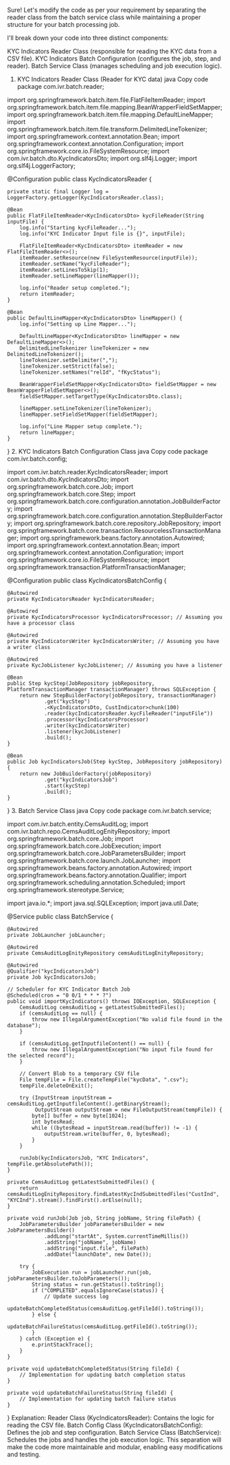 Sure! Let's modify the code as per your requirement by separating the reader class from the batch service class while maintaining a proper structure for your batch processing job.

I'll break down your code into three distinct components:

KYC Indicators Reader Class (responsible for reading the KYC data from a CSV file).
KYC Indicators Batch Configuration (configures the job, step, and reader).
Batch Service Class (manages scheduling and job execution logic).
1. KYC Indicators Reader Class (Reader for KYC data)
java
Copy code
package com.ivr.batch.reader;

import org.springframework.batch.item.file.FlatFileItemReader;
import org.springframework.batch.item.file.mapping.BeanWrapperFieldSetMapper;
import org.springframework.batch.item.file.mapping.DefaultLineMapper;
import org.springframework.batch.item.file.transform.DelimitedLineTokenizer;
import org.springframework.context.annotation.Bean;
import org.springframework.context.annotation.Configuration;
import org.springframework.core.io.FileSystemResource;
import com.ivr.batch.dto.KycIndicatorsDto;
import org.slf4j.Logger;
import org.slf4j.LoggerFactory;

@Configuration
public class KycIndicatorsReader {

    private static final Logger log = LoggerFactory.getLogger(KycIndicatorsReader.class);

    @Bean
    public FlatFileItemReader<KycIndicatorsDto> kycFileReader(String inputFile) {
        log.info("Starting kycFileReader...");
        log.info("KYC Indicator Input file is {}", inputFile);

        FlatFileItemReader<KycIndicatorsDto> itemReader = new FlatFileItemReader<>();
        itemReader.setResource(new FileSystemResource(inputFile));
        itemReader.setName("kycFileReader");
        itemReader.setLinesToSkip(1);
        itemReader.setLineMapper(lineMapper());

        log.info("Reader setup completed.");
        return itemReader;
    }

    @Bean
    public DefaultLineMapper<KycIndicatorsDto> lineMapper() {
        log.info("Setting up Line Mapper...");

        DefaultLineMapper<KycIndicatorsDto> lineMapper = new DefaultLineMapper<>();
        DelimitedLineTokenizer lineTokenizer = new DelimitedLineTokenizer();
        lineTokenizer.setDelimiter(",");
        lineTokenizer.setStrict(false);
        lineTokenizer.setNames("relId", "fKycStatus");

        BeanWrapperFieldSetMapper<KycIndicatorsDto> fieldSetMapper = new BeanWrapperFieldSetMapper<>();
        fieldSetMapper.setTargetType(KycIndicatorsDto.class);

        lineMapper.setLineTokenizer(lineTokenizer);
        lineMapper.setFieldSetMapper(fieldSetMapper);

        log.info("Line Mapper setup complete.");
        return lineMapper;
    }
}
2. KYC Indicators Batch Configuration Class
java
Copy code
package com.ivr.batch.config;

import com.ivr.batch.reader.KycIndicatorsReader;
import com.ivr.batch.dto.KycIndicatorsDto;
import org.springframework.batch.core.Job;
import org.springframework.batch.core.Step;
import org.springframework.batch.core.configuration.annotation.JobBuilderFactory;
import org.springframework.batch.core.configuration.annotation.StepBuilderFactory;
import org.springframework.batch.core.repository.JobRepository;
import org.springframework.batch.core.transaction.ResourcelessTransactionManager;
import org.springframework.beans.factory.annotation.Autowired;
import org.springframework.context.annotation.Bean;
import org.springframework.context.annotation.Configuration;
import org.springframework.core.io.FileSystemResource;
import org.springframework.transaction.PlatformTransactionManager;

@Configuration
public class KycIndicatorsBatchConfig {

    @Autowired
    private KycIndicatorsReader kycIndicatorsReader;

    @Autowired
    private KycIndicatorsProcessor kycIndicatorsProcessor; // Assuming you have a processor class

    @Autowired
    private KycIndicatorsWriter kycIndicatorsWriter; // Assuming you have a writer class

    @Autowired
    private KycJobListener kycJobListener; // Assuming you have a listener

    @Bean
    public Step kycStep(JobRepository jobRepository, PlatformTransactionManager transactionManager) throws SQLException {
        return new StepBuilderFactory(jobRepository, transactionManager)
                .get("kycStep")
                .<KycIndicatorsDto, CustIndicator>chunk(100)
                .reader(kycIndicatorsReader.kycFileReader("inputFile"))
                .processor(kycIndicatorsProcessor)
                .writer(kycIndicatorsWriter)
                .listener(kycJobListener)
                .build();
    }

    @Bean
    public Job kycIndicatorsJob(Step kycStep, JobRepository jobRepository) {
        return new JobBuilderFactory(jobRepository)
                .get("kycIndicatorsJob")
                .start(kycStep)
                .build();
    }
}
3. Batch Service Class
java
Copy code
package com.ivr.batch.service;

import com.ivr.batch.entity.CemsAuditLog;
import com.ivr.batch.repo.CemsAuditLogEnityRepository;
import org.springframework.batch.core.Job;
import org.springframework.batch.core.JobExecution;
import org.springframework.batch.core.JobParametersBuilder;
import org.springframework.batch.core.launch.JobLauncher;
import org.springframework.beans.factory.annotation.Autowired;
import org.springframework.beans.factory.annotation.Qualifier;
import org.springframework.scheduling.annotation.Scheduled;
import org.springframework.stereotype.Service;

import java.io.*;
import java.sql.SQLException;
import java.util.Date;

@Service
public class BatchService {

    @Autowired
    private JobLauncher jobLauncher;

    @Autowired
    private CemsAuditLogEnityRepository cemsAuditLogEnityRepository;

    @Autowired
    @Qualifier("kycIndicatorsJob")
    private Job kycIndicatorsJob;

    // Scheduler for KYC Indicator Batch Job
    @Scheduled(cron = "0 0/1 * * * ?")
    public void importKycIndicators() throws IOException, SQLException {
        CemsAuditLog cemsAuditLog = getLatestSubmittedFiles();
        if (cemsAuditLog == null) {
            throw new IllegalArgumentException("No valid file found in the database");
        }

        if (cemsAuditLog.getInputfileContent() == null) {
            throw new IllegalArgumentException("No input file found for the selected record");
        }

        // Convert Blob to a temporary CSV file
        File tempFile = File.createTempFile("kycData", ".csv");
        tempFile.deleteOnExit();

        try (InputStream inputStream = cemsAuditLog.getInputfileContent().getBinaryStream();
             OutputStream outputStream = new FileOutputStream(tempFile)) {
            byte[] buffer = new byte[1024];
            int bytesRead;
            while ((bytesRead = inputStream.read(buffer)) != -1) {
                outputStream.write(buffer, 0, bytesRead);
            }
        }

        runJob(kycIndicatorsJob, "KYC Indicators", tempFile.getAbsolutePath());
    }

    private CemsAuditLog getLatestSubmittedFiles() {
        return cemsAuditLogEnityRepository.findLatestKycIndSubmittedFiles("CustInd", "KYCInd").stream().findFirst().orElse(null);
    }

    private void runJob(Job job, String jobName, String filePath) {
        JobParametersBuilder jobParametersBuilder = new JobParametersBuilder()
                .addLong("startAt", System.currentTimeMillis())
                .addString("jobName", jobName)
                .addString("input.file", filePath)
                .addDate("launchDate", new Date());

        try {
            JobExecution run = jobLauncher.run(job, jobParametersBuilder.toJobParameters());
            String status = run.getStatus().toString();
            if ("COMPLETED".equalsIgnoreCase(status)) {
                // Update success log
                updateBatchCompletedStatus(cemsAuditLog.getFileId().toString());
            } else {
                updateBatchFailureStatus(cemsAuditLog.getFileId().toString());
            }
        } catch (Exception e) {
            e.printStackTrace();
        }
    }

    private void updateBatchCompletedStatus(String fileId) {
        // Implementation for updating batch completion status
    }

    private void updateBatchFailureStatus(String fileId) {
        // Implementation for updating batch failure status
    }
}
Explanation:
Reader Class (KycIndicatorsReader): Contains the logic for reading the CSV file.
Batch Config Class (KycIndicatorsBatchConfig): Defines the job and step configuration.
Batch Service Class (BatchService): Schedules the jobs and handles the job execution logic.
This separation will make the code more maintainable and modular, enabling easy modifications and testing.










